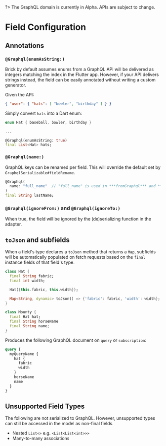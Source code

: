 ?> The GraphQL domain is currently in Alpha. APIs are subject to change.

# Field Configuration

## Annotations

### `@Graphql(enumAsString:)`

Brick by default assumes enums from a GraphQL API will be delivered as integers matching the index in the Flutter app. However, if your API delivers strings instead, the field can be easily annotated without writing a custom generator.

Given the API:

```json
{ "user": { "hats": [ "bowler", "birthday" ] } }
```

Simply convert `hats` into a Dart enum:

```dart
enum Hat { baseball, bowler, birthday }

...

@Graphql(enumAsString: true)
final List<Hat> hats;
```

### `@Graphql(name:)`

GraphQL keys can be renamed per field. This will override the default set by `GraphqlSerializable#fieldRename`.

```dart
@Graphql(
  name: "full_name"  // "full_name" is used in ***fromGraphql*** and ***toGraphql*** requests instead of "last_name"
)
final String lastName;
```

### `@Graphql(ignoreFrom:)` and `@Graphql(ignoreTo:)`

When true, the field will be ignored by the (de)serializing function in the adapter.

## `toJson` and subfields

When a field's type declares a `toJson` method that returns a `Map`, subfields will be automatically populated on fetch requests based on the `final` instance fields of that field's type.

```dart
class Hat {
  final String fabric;
  final int width;

  Hat({this.fabric, this.width});

  Map<String, dynamic> toJson() => {'fabric': fabric, 'width': width};
}

class Mounty {
  final Hat hat;
  final String horseName
  final String name;
}
```

Produces the following GraphQL document on `query` or `subscription`:

```graphql
query {
  myQueryName {
    hat {
      fabric
      width
    }
    horseName
    name
  }
}
```

## Unsupported Field Types

The following are not serialized to GraphQL. However, unsupported types can still be accessed in the model as non-final fields.

* Nested `List<>` e.g. `<List<List<int>>>`
* Many-to-many associations
